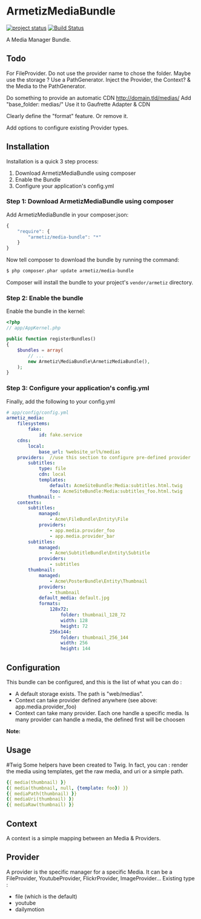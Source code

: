 ArmetizMediaBundle
=====================
[![project status](http://stillmaintained.com/armetiz/ArmetizMediaBundle.png)](http://stillmaintained.com/armetiz/ArmetizMediaBundle)
[![Build Status](https://secure.travis-ci.org/armetiz/ArmetizMediaBundle.png)](http://travis-ci.org/armetiz/ArmetizMediaBundle)

A Media Manager Bundle.

## Todo
For FileProvider. Do not use the provider name to chose the folder. Maybe use the storage ?
Use a PathGenerator. Inject the Provider, the Context? & the Media to the PathGenerator.

Do something to provide an automatic CDN http://domain.tld/medias/
Add "base_folder: medias/"
Use it to Gaufrette Adapter & CDN

Clearly define the "format" feature. Or remove it.

Add options to configure existing Provider types.

## Installation

Installation is a quick 3 step process:

1. Download ArmetizMediaBundle using composer
2. Enable the Bundle
3. Configure your application's config.yml

### Step 1: Download ArmetizMediaBundle using composer

Add ArmetizMediaBundle in your composer.json:

```js
{
    "require": {
        "armetiz/media-bundle": "*"
    }
}
```

Now tell composer to download the bundle by running the command:

``` bash
$ php composer.phar update armetiz/media-bundle
```

Composer will install the bundle to your project's `vendor/armetiz` directory.

### Step 2: Enable the bundle

Enable the bundle in the kernel:

``` php
<?php
// app/AppKernel.php

public function registerBundles()
{
    $bundles = array(
        // ...
        new Armetiz\MediaBundle\ArmetizMediaBundle(),
    );
}
```
### Step 3: Configure your application's config.yml

Finally, add the following to your config.yml

``` yaml
# app/config/config.yml
armetiz_media:
    filesystems:
        fake:
            id: fake.service
    cdns: 
        local:
            base_url: %website_url%/medias
    providers:  //use this section to configure pre-defined provider
        subtitles:
            type: file
            cdn: local
            templates:
                default: AcmeSiteBundle:Media:subtitles.html.twig
                foo: AcmeSiteBundle:Media:subtitles_foo.html.twig
        thumbnail: ~
    contexts:
        subtitles:
            managed: 
                - Acme\FileBundle\Entity\File
            providers: 
                - app.media.provider_foo
                - app.media.provider_bar
        subtitles:
            managed: 
                - Acme\SubtitleBundle\Entity\Subtitle
            providers: 
                - subtitles
        thumbnail:
            managed: 
                - Acme\PosterBundle\Entity\Thumbnail
            providers: 
                - thumbnail
            default_media: default.jpg
            formats:
                128x72:
                    folder: thumbnail_128_72
                    width: 128
                    height: 72
                256x144:
                    folder: thumbnail_256_144
                    width: 256
                    height: 144
```

## Configuration
This bundle can be configured, and this is the list of what you can do :
- A default storage exists. The path is "web/medias".
- Context can take provider defined anywhere (see above: app.media.provider_foo)
- Context can take many provider. Each one handle a specific media. Is many provider can handle a media, the defined first will be choosen

**Note:**

## Usage
#Twig
Some helpers have been created to Twig. In fact, you can : render the media using templates, get the raw media, and uri or a simple path. 

``` yaml
{{ media(thumbnail) }}
{{ media(thumbnail, null, {template: foo}) }}
{{ mediaPath(thumbnail) }}
{{ mediaUri(thumbnail) }}
{{ mediaRaw(thumbnail) }}
```

## Context
A context is a simple mapping between an Media & Providers.

## Provider
A provider is the specific manager for a specific Media. It can be a FileProvider, YoutubeProvider, FlickrProvider, ImageProvider...
Existing type :
* file (which is the default)
* youtube
* dailymotion